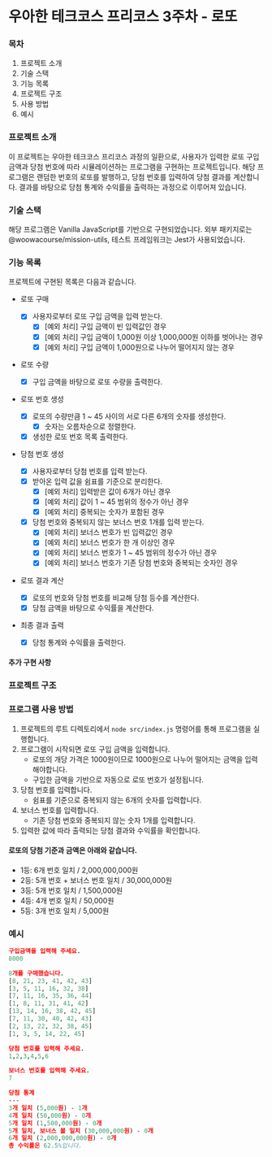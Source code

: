 # 우아한 테크코스 프리코스 3주차 - 로또

### 목차

1. 프로젝트 소개
2. 기술 스택
3. 기능 목록
4. 프로젝트 구조
5. 사용 방법
6. 예시

### 프로젝트 소개

이 프로젝트는 우아한 테크코스 프리코스 과정의 일환으로, 사용자가 입력한 로또 구입 금액과 당첨 번호에 따라 시뮬레이션하는 프로그램을 구현하는 프로젝트입니다. 해당 프로그램은 랜덤한 번호의 로또를 발행하고, 당첨 번호를 입력하여 당첨 결과를 계산합니다. 결과를 바탕으로 당첨 통계와 수익률을 출력하는 과정으로 이루어져 있습니다.

### 기술 스택

해당 프로그램은 Vanilla JavaScript를 기반으로 구현되었습니다.
외부 패키지로는 @woowacourse/mission-utils,
테스트 프레임워크는 Jest가 사용되었습니다.

### 기능 목록

프로젝트에 구현된 목록은 다음과 같습니다.

- 로또 구매

  - [X] 사용자로부터 로또 구입 금액을 입력 받는다.
    - [X] [예외 처리] 구입 금액이 빈 입력값인 경우
    - [X] [예외 처리] 구입 금액이 1,000원 이상 1,000,000원 이하를 벗어나는 경우
    - [X] [예외 처리] 구입 금액이 1,000원으로 나누어 떨어지지 않는 경우

- 로또 수량

  - [X] 구입 금액을 바탕으로 로또 수량을 출력한다.

- 로또 번호 생성

  - [X] 로또의 수량만큼 1 ~ 45 사이의 서로 다른 6개의 숫자를 생성한다.
    - [X] 숫자는 오름차순으로 정렬한다.

  - [X] 생성한 로또 번호 목록 출력한다.

- 당첨 번호 생성

  - [X] 사용자로부터 당첨 번호를 입력 받는다.
  - [X] 받아온 입력 값을 쉼표를 기준으로 분리한다.
    - [X] [예외 처리] 입력받은 값이 6개가 아닌 경우
    - [X] [예외 처리] 값이 1 ~ 45 범위의 정수가 아닌 경우
    - [X] [예외 처리] 중복되는 숫자가 포함된 경우

  - [X] 당첨 번호와 중복되지 않는 보너스 번호 1개를 입력 받는다.
    - [X] [예외 처리] 보너스 번호가 빈 입력값인 경우
    - [X] [예외 처리] 보너스 번호가 한 개 이상인 경우
    - [X] [예외 처리] 보너스 번호가 1 ~ 45 범위의 정수가 아닌 경우
    - [X] [예외 처리] 보너스 번호가 기존 당첨 번호와 중복되는 숫자인 경우

- 로또 결과 계산

  - [X] 로또의 번호와 당첨 번호를 비교해 당첨 등수를 계산한다.
  - [X] 당첨 금액을 바탕으로 수익률을 계산한다.

- 최종 결과 출력

  - [X] 당첨 통계와 수익률을 출력한다.

#### 추가 구현 사항

### 프로젝트 구조

### 프로그램 사용 방법

1. 프로젝트의 루트 디렉토리에서 `node src/index.js` 명령어를 통해 프로그램을 실행합니다.
2. 프로그램이 시작되면 로또 구입 금액을 입력합니다.
   - 로또의 개당 가격은 1000원이므로 1000원으로 나누어 떨어지는 금액을 입력해야합니다.
   - 구입한 금액을 기반으로 자동으로 로또 번호가 설정됩니다.
3. 당첨 번호를 입력합니다.
   - 쉼표를 기준으로 중복되지 않는 6개의 숫자를 입력합니다.
4. 보너스 번호를 입력합니다.
   - 기존 당첨 번호와 중복되지 않는 숫자 1개를 입력합니다.
5. 입력한 값에 따라 출력되는 당첨 결과와 수익률을 확인합니다.

#### 로또의 당첨 기준과 금액은 아래와 같습니다.

- 1등: 6개 번호 일치 / 2,000,000,000원
- 2등: 5개 번호 + 보너스 번호 일치 / 30,000,000원
- 3등: 5개 번호 일치 / 1,500,000원
- 4등: 4개 번호 일치 / 50,000원
- 5등: 3개 번호 일치 / 5,000원

### 예시

```prolog
구입금액을 입력해 주세요.
8000

8개를 구매했습니다.
[8, 21, 23, 41, 42, 43]
[3, 5, 11, 16, 32, 38]
[7, 11, 16, 35, 36, 44]
[1, 8, 11, 31, 41, 42]
[13, 14, 16, 38, 42, 45]
[7, 11, 30, 40, 42, 43]
[2, 13, 22, 32, 38, 45]
[1, 3, 5, 14, 22, 45]

당첨 번호를 입력해 주세요.
1,2,3,4,5,6

보너스 번호를 입력해 주세요.
7

당첨 통계
---
3개 일치 (5,000원) - 1개
4개 일치 (50,000원) - 0개
5개 일치 (1,500,000원) - 0개
5개 일치, 보너스 볼 일치 (30,000,000원) - 0개
6개 일치 (2,000,000,000원) - 0개
총 수익률은 62.5%입니다.
```
